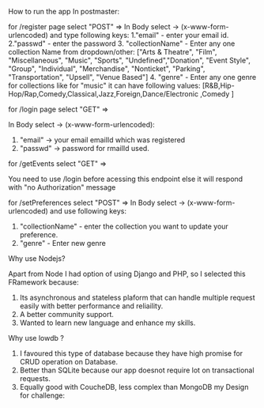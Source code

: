 How to run the app In postmaster:

for /register page select "POST" =>
In Body select -> (x-www-form-urlencoded) and type following keys:
1."email" - enter your email id.
2."passwd" - enter the password
3. "collectionName" - Enter any one collection Name from dropdown/other:
 ["Arts & Theatre", "Film", "Miscellaneous", "Music", "Sports", "Undefined","Donation", "Event Style", "Group", "Individual", "Merchandise", "Nonticket", "Parking", "Transportation", "Upsell", "Venue Based"]
 4. "genre" - Enter any one genre for collections like for "music" it can have following values:
[R&B,Hip-Hop/Rap,Comedy,Classical,Jazz,Foreign,Dance/Electronic ,Comedy ]


for /login page select "GET" =>

In Body select -> (x-www-form-urlencoded):

1. "email" -> your email emailId which was registered
2. "passwd" -> password for rmailId used.

 for /getEvents select "GET" =>

 You need to use /login before acessing this endpoint else it will respond with "no Authorization" message

for /setPreferences select "POST" =>
In Body select -> (x-www-form-urlencoded) and use following keys:

1. "collectionName" - enter the collection you want to update your preference.
2. "genre" - Enter new genre 

Why use Nodejs?

Apart from Node I had option of using Django and PHP, so I selected this FRamework because:
1. Its asynchronous and stateless plaform that can handle multiple request easily with better performance and reliaility.
2. A better community support.
3. Wanted to learn new language and enhance my skills. 

Why  use lowdb ?
1. I favoured this type of database because they have high promise for CRUD operation on Database.
2. Better than SQLite because our app doesnot require lot on transactional requests.
3. Equally good with CoucheDB, less complex than MongoDB
my Design for challenge:





